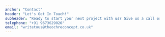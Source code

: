 ```yaml
---
anchor: "Contact"
header: "Let's Get In Touch!"
subheader: "Ready to start your next project with us? Give us a call or send us an email and we will get back to you as soon as possible!"
telephone: "+91 9673629026"
email: "writetous@theochreconcept.co.uk"
---
```

